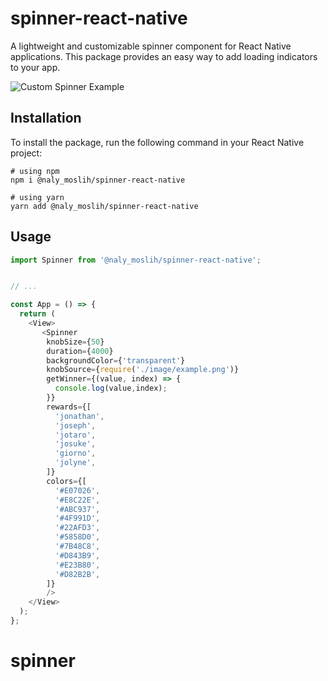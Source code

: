 # spinner-react-native

A lightweight and customizable spinner component for React Native applications. This package provides an easy way to add loading indicators to your app.

![Custom Spinner Example](https://i.postimg.cc/4yLH4C0Y/one.png)


## Installation

To install the package, run the following command in your React Native project:

```npm
# using npm
npm i @naly_moslih/spinner-react-native
```

```yarn
# using yarn
yarn add @naly_moslih/spinner-react-native
```

## Usage

```js
import Spinner from '@naly_moslih/spinner-react-native';


// ...

const App = () => {
  return (
    <View>
       <Spinner
        knobSize={50}
        duration={4000}
        backgroundColor={'transparent'}
        knobSource={require('./image/example.png')}
        getWinner={(value, index) => { 
          console.log(value,index);
        }}
        rewards={[
          'jonathan',
          'joseph',
          'jotaro',
          'josuke',
          'giorno',
          'jolyne',
        ]}
        colors={[
          '#E07026',
          '#E8C22E',
          '#ABC937',
          '#4F991D',
          '#22AFD3',
          '#5858D0',
          '#7B48C8',
          '#D843B9',
          '#E23B80',
          '#D82B2B',
        ]}
        />
    </View>
  );
};
```

# spinner
